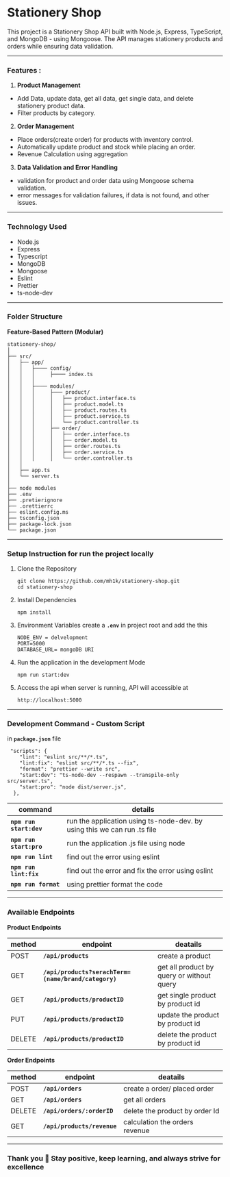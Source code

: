# Stationery Shop

This project is a Stationery Shop API built with Node.js, Express, TypeScript, and MongoDB - using Mongoose. The API manages stationery products and orders while ensuring data validation.

---

### **Features :**

1. **Product Management**
 - Add Data, update data, get all data, get single data, and delete stationery product data.
 - Filter products by category.
  
2. **Order Management**
 - Place orders(create order) for products with inventory control.
 - Automatically update product and stock while placing an order.
 - Revenue Calculation using aggregation
  
3. **Data Validation and Error Handling**
 - validation for product and order data using Mongoose schema validation.
 - error messages for validation failures, if data is not found, and other issues.

---

### **Technology Used**
 - Node.js
 - Express
 - Typescript
 - MongoDB
 - Mongoose
 - Eslint
 - Prettier
 - ts-node-dev

---

### **Folder Structure**
**Feature-Based Pattern (Modular)**
```
stationery-shop/
│
├── src/
│   ├── app/
│   │   ├──── config/
│   │   │     ├──── index.ts
│   │   │
│   │   ├──── modules/
│   │   │     ├─── product/
│   │   │     │   ├── product.interface.ts
│   │   │     │   ├── product.model.ts
│   │   │     │   ├── product.routes.ts
│   │   │     │   ├── product.service.ts
│   │   │     │   └── product.controller.ts
│   │   │     ├── order/
│   │   │     │   ├── order.interface.ts
│   │   │     │   ├── order.model.ts
│   │   │     │   ├── order.routes.ts
│   │   │     │   ├── order.service.ts
│   │   │     │   └── order.controller.ts
│   │   
│   ├── app.ts
│   └── server.ts
│
├── node modules
├── .env
├── .pretierignore
├── .orettierrc
├── eslint.config.ms
├── tsconfig.json
├── package-lock.json
└── package.json

```
---

### Setup Instruction for run the project locally

1. Clone the Repository
    ```
   git clone https://github.com/mh1k/stationery-shop.git
   cd stationery-shop
   ```
2. Install Dependencies
   ```
   npm install
   ```
3. Environment Variables
   create a **`.env`** in project root and add the this
   ```
   NODE_ENV = delvelopment
   PORT=5000
   DATABASE_URL= mongoDB URI
   ```
4. Run the application in the development Mode
   ```
   npm run start:dev
   ```
5. Access the api
   when server is running, API will accessible at
   ```
   http://localhost:5000
   ```
***
### **Development Command - Custom Script**
in **`package.json`** file

```
 "scripts": {
    "lint": "eslint src/**/*.ts",
    "lint:fix": "eslint src/**/*.ts --fix",
    "format": "prettier --write src",
    "start:dev": "ts-node-dev --respawn --transpile-only src/server.ts",
    "start:pro": "node dist/server.js",
  },
```
| command                 | details                                                                             |
|-------------------------|-----------------------------------------------------------------------------|
|**`npm run start:dev`**  | run the application using ts-node-dev. by using this we can run .ts file| 
|**`npm run start:pro`**  | run the application .js file using node |
|**`npm run lint`**       | find out the error using eslint |
|**`npm run lint:fix`**   | find out the error and fix the error using eslint |
|**`npm run format`**     | using prettier format the code |

---
### **Available Endpoints**
**Product Endpoints**

| method      | endpoint                               | deatails    |
|-------------|----------------------------------------|-------------|
| POST        | **`/api/products`**                    | create a product |
| GET         | **`/api/products?serachTerm=(name/brand/category)`** | get all product by query or without query |
| GET         | **`/api/products/productID`**          | get single product by product id |
| PUT         | **`/api/products/productID`**          | update the product by product id |
| DELETE      | **`/api/products/productID`** | delete the product by product id |

**Order Endpoints**

| method      | endpoint                               | deatails    |
|-------------|----------------------------------------|-------------|
| POST        | **`/api/orders`**                    | create a order/ placed order |
| GET         | **`/api/orders`** | get all orders |
| DELETE         | **`/api/orders/:orderID`** | delete the product by order Id |
| GET         | **`/api/products/revenue`**          | calculation the orders revenue |

---

### Thank you 🙂 Stay positive, keep learning, and always strive for excellence 
